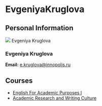 






EvgeniyaKruglova
================






Personal Information
--------------------


[![](/img_auth.php/f/f0/Kruglova.jpg)](/index.php/File:Kruglova.jpg) Evgeniya Kruglova
### Evgeniya Kruglova


 **Email:** e.kruglova@innopolis.ru



Courses
-------


* [English For Academic Purposes I](https://eduwiki.innopolis.university/index.php/BSc:EnglishForAcademicPurposesI.F21)
* [Academic Research and Writing Culture](https://eduwiki.innopolis.university/index.php/BSc:AcademicResearchandWritingCulture)










